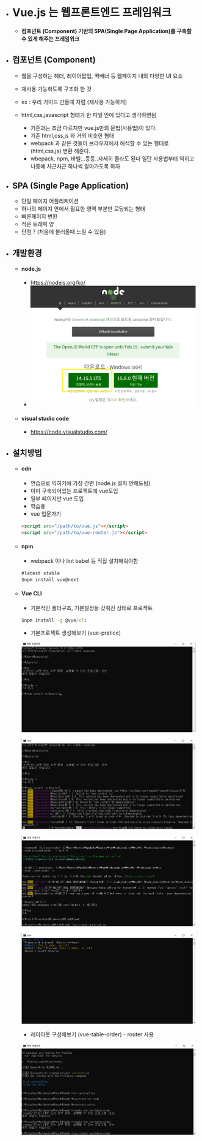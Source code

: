 



- # Vue.js 는 웹프론트엔드 프레임워크

  

  - #### 컴포넌트 (Component) 기반의 SPA(Single Page Application)를 구축할 수 있게 해주는 프레임워크

  

- ## 컴포넌트 (Component)

  

  - 웹을 구성하는 헤더, 레이어팝업, 퀵배너 등 웹페이지 내의 다양한 UI 요소

  - 재사용 가능하도록 구조화 한 것

  - ex : 우리  가이드 만들때 처럼 (재사용 가능하게)

  - html,css,javascript 형태가 한 파일 안에 있다고 생각하면됨 

    - 기존과는 조금 다르지만 vue.js만의 문법(사용법)이 있다.
    - 기존 html,css,js 와 거의 비슷한 형태 
    - webpack 과 같은 것들이 브라우저에서 해석할 수 있는 형태로(html,css,js) 변환 해준다.  
    - wbepack, npm, 바벨...등등..자세히 몰라도 된다 일단 사용법부터 익히고 나중에 차근차근 하나씩 알아가도록 하자

    

- ## SPA (Single Page Application)

  

  - 단일 페이지 어플리케이션
  - 하나의 페이지 안에서 필요한 영역 부분만 로딩되는 형태
  - 빠른페이지 변환
  - 적은 트래픽 양
  - 단점 ? (처음에 불러올때 느릴 수 있음)

  

- ## 개발환경 

  

  - #### node.js

    - https://nodejs.org/ko/
    - ![](https://github.com/jewdri-kim/vue.js/blob/master/vue1/img/nodejs.png)

  - #### visual studio code

    - https://code.visualstudio.com/

    

- ## 설치방법

  

  - #### cdn

    - 연습으로 익히기에 가장 간편 (node.js 설치 안해도됨)
    - 이미 구축되어있는 프로젝트에 vue도입
    - 일부 페이지만 vue 도입
    - 학습용 
    - vue 입문가기 [](https://github.com/jewdri-kim/vue.js/tree/master/vue2)

    ```html
    <script src="/path/to/vue.js"></script>
    <script src="/path/to/vue-router.js"></script>
    ```

  - #### npm

    - webpack 이나 lint babel 등 직접 설치해줘야함 

    ```cmd
    #latest stable
    $npm install vue@next
    ```

  - #### Vue CLI

    - 기본적인 폴더구조, 기본설정들 갖춰진 상태로 프로젝트 

    ```cmd
    $npm install -g @vue/cli
    ```

    

    - 기본프로젝트 생성해보기 (vue-pratice)

    ![](https://github.com/jewdri-kim/vue.js/blob/master/vue1/img/vue2.png)

    ![](https://github.com/jewdri-kim/vue.js/blob/master/vue1/img/vue3.png)

    ![](https://github.com/jewdri-kim/vue.js/blob/master/vue1/img/vue5.png)

    ![](https://github.com/jewdri-kim/vue.js/blob/master/vue1/img/vue6.png)

    

    - 레이아웃 구성해보기 (vue-table-order) - router 사용

    ![](https://github.com/jewdri-kim/vue.js/blob/master/vue1/img/vue8.png)

















































